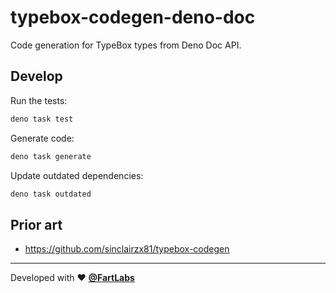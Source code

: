 # typebox-codegen-deno-doc

Code generation for TypeBox types from Deno Doc API.

## Develop

Run the tests:

```bash
deno task test
```

Generate code:

```bash
deno task generate
```

Update outdated dependencies:

```bash
deno task outdated
```

## Prior art

- <https://github.com/sinclairzx81/typebox-codegen>

---

Developed with ❤️ [**@FartLabs**](https://github.com/FartLabs)
